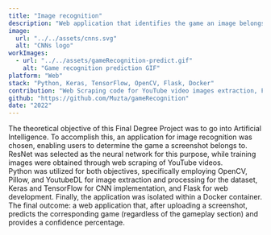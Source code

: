 ```yaml
---
title: "Image recognition"
description: "Web application that identifies the game an image belongs to using CNNs. Final Degree Project for the university"
image:
  url: "../../assets/cnns.svg"
  alt: "CNNs logo"
workImages:
  - url: "../../assets/gameRecognition-predict.gif"
    alt: "Game recognition prediction GIF"
platform: "Web"
stack: "Python, Keras, TensorFlow, OpenCV, Flask, Docker"
contribution: "Web Scraping code for YouTube video images extraction, Flask website"
github: "https://github.com/Muzta/gameRecognition"
date: "2022"
---
```


The theoretical objective of this Final Degree Project was to go into Artificial Intelligence. To accomplish this, an application for image recognition was chosen, enabling users to determine the game a screenshot belongs to. ResNet was selected as the neural network for this purpose, while training images were obtained through web scraping of YouTube videos.  
Python was utilized for both objectives, specifically employing OpenCV, Pillow, and YoutubeDL for image extraction and processing for the dataset, Keras and TensorFlow for CNN implementation, and Flask for web development. Finally, the application was isolated within a Docker container.  
The final outcome: a web application that, after uploading a screenshot, predicts the corresponding game (regardless of the gameplay section) and provides a confidence percentage.
